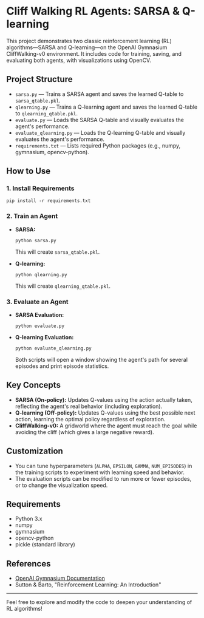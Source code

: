 # Cliff Walking RL Agents: SARSA & Q-learning

This project demonstrates two classic reinforcement learning (RL) algorithms—SARSA and Q-learning—on the OpenAI Gymnasium CliffWalking-v0 environment. It includes code for training, saving, and evaluating both agents, with visualizations using OpenCV.

## Project Structure

- `sarsa.py` — Trains a SARSA agent and saves the learned Q-table to `sarsa_qtable.pkl`.
- `qlearning.py` — Trains a Q-learning agent and saves the learned Q-table to `qlearning_qtable.pkl`.
- `evaluate.py` — Loads the SARSA Q-table and visually evaluates the agent's performance.
- `evaluate_qlearning.py` — Loads the Q-learning Q-table and visually evaluates the agent's performance.
- `requirements.txt` — Lists required Python packages (e.g., numpy, gymnasium, opencv-python).

## How to Use

### 1. Install Requirements
```
pip install -r requirements.txt
```

### 2. Train an Agent
- **SARSA:**
  ```
  python sarsa.py
  ```
  This will create `sarsa_qtable.pkl`.

- **Q-learning:**
  ```
  python qlearning.py
  ```
  This will create `qlearning_qtable.pkl`.

### 3. Evaluate an Agent
- **SARSA Evaluation:**
  ```
  python evaluate.py
  ```
- **Q-learning Evaluation:**
  ```
  python evaluate_qlearning.py
  ```
  Both scripts will open a window showing the agent's path for several episodes and print episode statistics.

## Key Concepts

- **SARSA (On-policy):** Updates Q-values using the action actually taken, reflecting the agent's real behavior (including exploration).
- **Q-learning (Off-policy):** Updates Q-values using the best possible next action, learning the optimal policy regardless of exploration.
- **CliffWalking-v0:** A gridworld where the agent must reach the goal while avoiding the cliff (which gives a large negative reward).

## Customization
- You can tune hyperparameters (`ALPHA`, `EPSILON`, `GAMMA`, `NUM_EPISODES`) in the training scripts to experiment with learning speed and behavior.
- The evaluation scripts can be modified to run more or fewer episodes, or to change the visualization speed.

## Requirements
- Python 3.x
- numpy
- gymnasium
- opencv-python
- pickle (standard library)

## References
- [OpenAI Gymnasium Documentation](https://gymnasium.farama.org/)
- Sutton & Barto, "Reinforcement Learning: An Introduction"

---

Feel free to explore and modify the code to deepen your understanding of RL algorithms!
